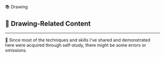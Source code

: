 📚 Drawing

## 🔗 Drawing-Related Content

---

📍 Since most of the techniques and skills I've shared and demonstrated here were acquired through self-study, there might be some errors or omissions.